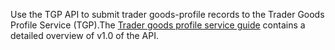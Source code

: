 Use the TGP API to submit trader goods-profile records to the Trader Goods Profile Service (TGP).The [Trader 
 goods profile service guide](/guides/trader-goods-profile-service-guide/) contains a detailed overview of v1.0 of the API.